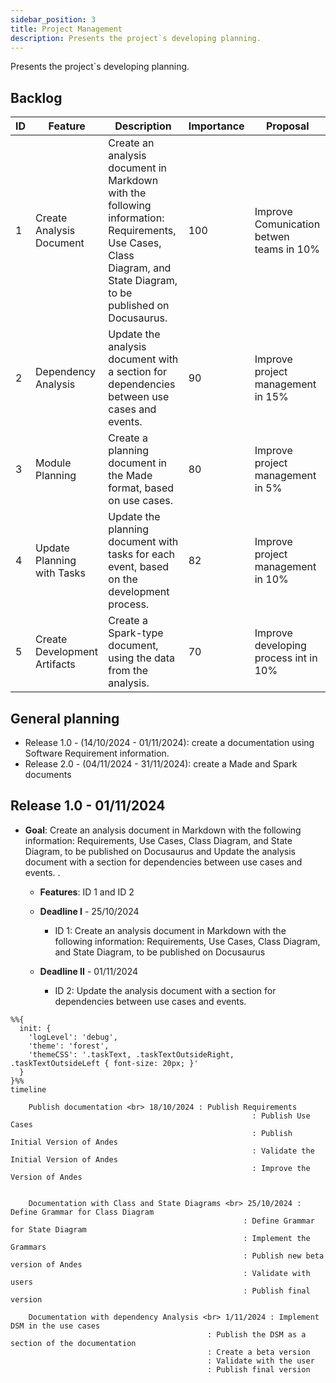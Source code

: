 ```yaml
---
sidebar_position: 3
title: Project Management
description: Presents the project`s developing planning.
---
```


Presents the project`s developing planning.

## Backlog

| ID | Feature | Description | Importance |Proposal|
| -- | ------- | ----------- |----------- |--------|
| 1  | Create Analysis Document | Create an analysis document in Markdown with the following information: Requirements, Use Cases, Class Diagram, and State Diagram, to be published on Docusaurus. | 100 |Improve Comunication betwen teams in 10% |
| 2  | Dependency Analysis | Update the analysis document with a section for dependencies between use cases and events. | 90 |Improve project management in 15% |
| 3  | Module Planning | Create a planning document in the Made format, based on use cases. | 80 |Improve project management in 5% |
| 4  | Update Planning with Tasks | Update the planning document with tasks for each event, based on the development process. | 82 |Improve project management in 10% |
| 5  | Create Development Artifacts | Create a Spark-type document, using the data from the analysis. | 70 |Improve developing process int in 10% |

## General planning

* Release 1.0 - (14/10/2024 - 01/11/2024): create a documentation using Software Requirement information.
* Release 2.0 - (04/11/2024 - 31/11/2024): create a Made and Spark documents

## Release 1.0 - 01/11/2024

* **Goal**: Create an analysis document in Markdown with the following information: Requirements, Use Cases, Class Diagram, and State Diagram, to be published on Docusaurus and Update the analysis document with a section for dependencies between use cases and events. . 

  * **Features**: ID 1 and ID 2

  * **Deadline I**  - 25/10/2024 
      * ID 1: Create an analysis document in Markdown with the following information: Requirements, Use Cases, Class Diagram, and State Diagram, to be published on Docusaurus  
  * **Deadline II** - 01/11/2024 
      * ID 2: Update the analysis document with a section for dependencies between use cases and events.

```mermaid
%%{
  init: {
    'logLevel': 'debug',
    'theme': 'forest',
    'themeCSS': '.taskText, .taskTextOutsideRight, .taskTextOutsideLeft { font-size: 20px; }'
  }
}%%
timeline
   
    Publish documentation <br> 18/10/2024 : Publish Requirements 
                                                      : Publish Use Cases
                                                      : Publish Initial Version of Andes
                                                      : Validate the Initial Version of Andes
                                                      : Improve the Version of Andes


    Documentation with Class and State Diagrams <br> 25/10/2024 : Define Grammar for Class Diagram
                                                    : Define Grammar for State Diagram
                                                    : Implement the Grammars 
                                                    : Publish new beta version of Andes
                                                    : Validate with users
                                                    : Publish final version

    Documentation with dependency Analysis <br> 1/11/2024 : Implement DSM in the use cases
                                            : Publish the DSM as a section of the documentation
                                            : Create a beta version 
                                            : Validate with the user
                                            : Publish final version


```